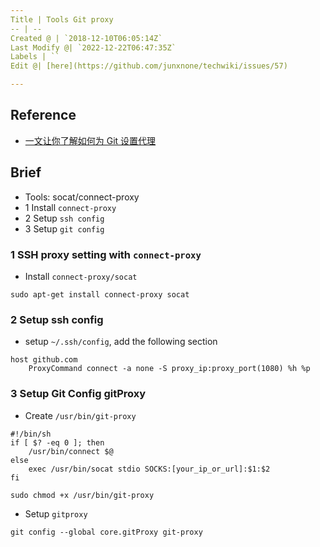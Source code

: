 ```yaml
---
Title | Tools Git proxy
-- | --
Created @ | `2018-12-10T06:05:14Z`
Last Modify @| `2022-12-22T06:47:35Z`
Labels | ``
Edit @| [here](https://github.com/junxnone/techwiki/issues/57)

---
```

## Reference
- [一文让你了解如何为 Git 设置代理](https://ericclose.github.io/git-proxy-config.html)

## Brief
- Tools: socat/connect-proxy
- 1 Install `connect-proxy`
- 2 Setup `ssh config`
- 3 Setup `git config`

### 1 SSH proxy setting with `connect-proxy`

- Install `connect-proxy/socat`

```
sudo apt-get install connect-proxy socat
```
### 2 Setup ssh config

- setup `~/.ssh/config`, add the following section

```
host github.com
    ProxyCommand connect -a none -S proxy_ip:proxy_port(1080) %h %p
```


### 3 Setup Git Config gitProxy 

- Create `/usr/bin/git-proxy`
```
#!/bin/sh
if [ $? -eq 0 ]; then
    /usr/bin/connect $@
else
    exec /usr/bin/socat stdio SOCKS:[your_ip_or_url]:$1:$2
fi
```
```
sudo chmod +x /usr/bin/git-proxy
```

- Setup `gitproxy`

```
git config --global core.gitProxy git-proxy
```




